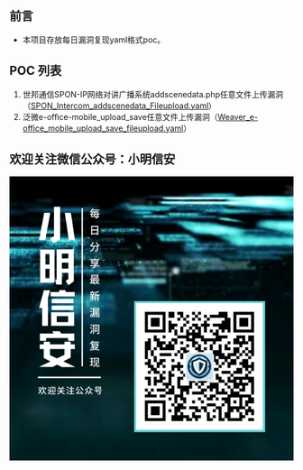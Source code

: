 ## 前言

- 本项目存放每日漏洞复现yaml格式poc。

## POC 列表

1. 世邦通信SPON-IP网络对讲广播系统addscenedata.php任意文件上传漏洞（[SPON_Intercom_addscenedata_Fileupload.yaml](./yaml/SPON_Intercom_addscenedata_Fileupload.yaml)）
2. 泛微e-office-mobile_upload_save任意文件上传漏洞（[Weaver_e-office_mobile_upload_save_fileupload.yaml](./yaml/Weaver_e-office_mobile_upload_save_fileupload.yaml)）

 ## 欢迎关注微信公众号：小明信安

![小明信安](./images/小明信安.png)